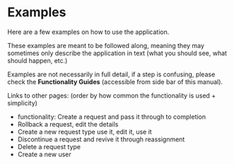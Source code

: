 # Examples
Here are a few examples on how to use the application.  <br/>

These examples are meant to be followed along, meaning they may sometimes only describe the application in text (what you should see, what should happen, etc.)<br/>

Examples are not necessarily in full detail, if a step is confusing, please check the **Functionality Guides** (accessible from side bar of this manual).
<br/>


Links to other pages: (order by how common the functionality is used + simplicity)
- functionality: Create a request and pass it through to completion
- Rollback a request, edit the details
- Create a new request type use it, edit it, use it
- Discontinue a request and revive it through reassignment
- Delete a request type
- Create a new user